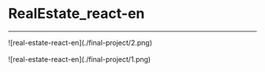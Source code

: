 # RealEstate_react-en

<hr>
![real-estate-react-en](./final-project/2.png) <br /> <br />
![real-estate-react-en](./final-project/1.png)
